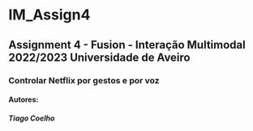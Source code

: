# IM_Assign4
## Assignment 4 - Fusion - Interação Multimodal 2022/2023 Universidade de Aveiro
### Controlar Netflix por gestos e por voz
#### Autores:
##### Tiago Coelho
